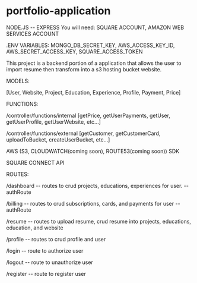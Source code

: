 # portfolio-application
NODE.JS -- EXPRESS
You will need: SQUARE ACCOUNT, AMAZON WEB SERVICES ACCOUNT

.ENV VARIABLES: 
MONGO_DB_SECRET_KEY, AWS_ACCESS_KEY_ID, AWS_SECRET_ACCESS_KEY, SQUARE_ACCESS_TOKEN

This project is a backend portion of a application that allows the user to import resume then transform into a s3 hosting bucket website.

MODELS:

[User, Website, Project, Education, Experience, Profile, Payment, Price]



FUNCTIONS:

/controller/functions/internal [getPrice, getUserPayments, getUser, getUserProfile, getUserWebsite, etc...]

/controller/functions/external [getCustomer, getCustomerCard, uploadToBucket, createUserBucket, etc...]

AWS (S3, CLOUDWATCH(coming soon), ROUTE53(coming soon)) SDK

SQUARE CONNECT API 




ROUTES:

/dashboard -- routes to crud projects, educations, experiences for user. -- authRoute

/billing -- routes to crud subscriptions, cards, and payments for user -- authRoute

/resume -- routes to upload resume, crud resume into projects, educations, education, and website

/profile -- routes to crud profile and user 

/login -- route to authorize user

/logout -- route to unauthorize user

/register -- route to register user
